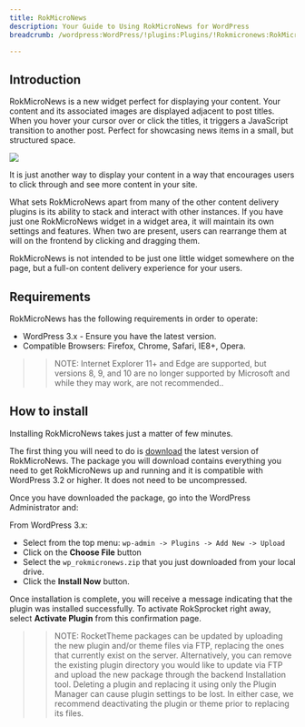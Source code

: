 ```yaml
---
title: RokMicroNews
description: Your Guide to Using RokMicroNews for WordPress
breadcrumb: /wordpress:WordPress/!plugins:Plugins/!Rokmicronews:RokMicroNews

---
```


Introduction
-----
RokMicroNews is a new widget perfect for displaying your content. Your content and its associated images are displayed adjacent to post titles. When you hover your cursor over or click the titles, it triggers a JavaScript transition to another post. Perfect for showcasing news items in a small, but structured space.

![][feature]

It is just another way to display your content in a way that encourages users to click through and see more content in your site.

What sets RokMicroNews apart from many of the other content delivery plugins is its ability to stack and interact with other instances. If you have just one RokMicroNews widget in a widget area, it will maintain its own settings and features. When two are present, users can rearrange them at will on the frontend by clicking and dragging them. 

RokMicroNews is not intended to be just one little widget somewhere on the page, but a full-on content delivery experience for your users.

Requirements
-----

RokMicroNews has the following requirements in order to operate:

* WordPress 3.x - Ensure you have the latest version.
* Compatible Browsers: Firefox, Chrome, Safari, IE8+, Opera.

>> NOTE: Internet Explorer 11+ and Edge are supported, but versions 8, 9, and 10 are no longer supported by Microsoft and while they may work, are not recommended..

How to install
--------------
Installing RokMicroNews takes just a matter of few minutes.

The first thing you will need to do is [download][download] the latest version of RokMicroNews. The package you will download contains everything you need to get RokMicroNews up and running and it is compatible with WordPress 3.2 or higher. It does not need to be uncompressed. 

Once you have downloaded the package, go into the WordPress Administrator and:

From WordPress 3.x:

* Select from the top menu: `wp-admin -> Plugins -> Add New -> Upload`
* Click on the **Choose File** button
* Select the `wp_rokmicronews.zip` that you just downloaded from your local drive.
* Click the **Install Now** button.

Once installation is complete, you will receive a message indicating that the plugin was installed successfully. To activate RokSprocket right away, select **Activate Plugin** from this confirmation page.

>> NOTE: RocketTheme packages can be updated by uploading the new plugin and/or theme files via FTP, replacing the ones that currently exist on the server. Alternatively, you can remove the existing plugin directory you would like to update via FTP and upload the new package through the backend Installation tool. Deleting a plugin and replacing it using only the Plugin Manager can cause plugin settings to be lost. In either case, we recommend deactivating the plugin or theme prior to replacing its files.

[widget1]: assets/wp_rokmicronews_widget_1.png
[widget2]: assets/wp_rokmicronews_widget_2.png
[widget3]: assets/wp_rokmicronews_widget_3.png
[download]: http://www.rockettheme.com/wordpress-downloads/plugins/club/2618-rokmicronews
[feature]: assets/rokmicronews.jpg
